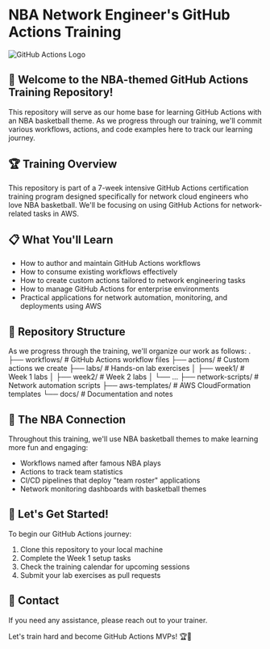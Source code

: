 # NBA Network Engineer's GitHub Actions Training

![GitHub Actions Logo](https://github.githubassets.com/images/modules/site/features/actions-icon-actions.svg)

## 🏀 Welcome to the NBA-themed GitHub Actions Training Repository!

This repository will serve as our home base for learning GitHub Actions with an NBA basketball theme. As we progress through our training, we'll commit various workflows, actions, and code examples here to track our learning journey.

## 🏆 Training Overview

This repository is part of a 7-week intensive GitHub Actions certification training program designed specifically for network cloud engineers who love NBA basketball. We'll be focusing on using GitHub Actions for network-related tasks in AWS.

## 📋 What You'll Learn

- How to author and maintain GitHub Actions workflows
- How to consume existing workflows effectively
- How to create custom actions tailored to network engineering tasks
- How to manage GitHub Actions for enterprise environments
- Practical applications for network automation, monitoring, and deployments using AWS

## 🔧 Repository Structure

As we progress through the training, we'll organize our work as follows:
.
├── workflows/                  # GitHub Actions workflow files
├── actions/                    # Custom actions we create
├── labs/                       # Hands-on lab exercises
│   ├── week1/                  # Week 1 labs
│   ├── week2/                  # Week 2 labs
│   └── ...
├── network-scripts/            # Network automation scripts
├── aws-templates/              # AWS CloudFormation templates
└── docs/                       # Documentation and notes

## 🏀 The NBA Connection

Throughout this training, we'll use NBA basketball themes to make learning more fun and engaging:

- Workflows named after famous NBA plays
- Actions to track team statistics
- CI/CD pipelines that deploy "team roster" applications
- Network monitoring dashboards with basketball themes

## 🚀 Let's Get Started!

To begin our GitHub Actions journey:

1. Clone this repository to your local machine
2. Complete the Week 1 setup tasks
3. Check the training calendar for upcoming sessions
4. Submit your lab exercises as pull requests

## 🤝 Contact

If you need any assistance, please reach out to your trainer.

Let's train hard and become GitHub Actions MVPs! 🏆🏀